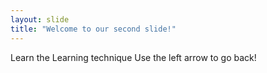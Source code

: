```yaml
---
layout: slide
title: "Welcome to our second slide!"
---
```

Learn the Learning technique
Use the left arrow to go back!
